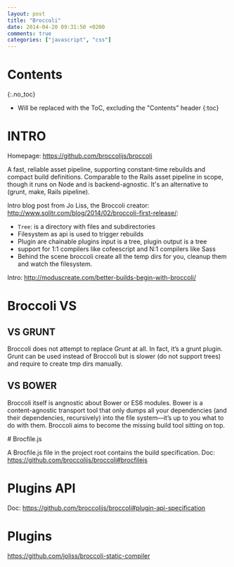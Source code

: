 ```yaml
---
layout: post
title: "Broccoli"
date: 2014-04-20 09:31:50 +0200
comments: true
categories: ["javascript", "css"]
---
```


# Contents
{:.no_toc}

* Will be replaced with the ToC, excluding the "Contents" header
{:toc}

# INTRO

Homepage: https://github.com/broccolijs/broccoli

A fast, reliable asset pipeline, supporting constant-time rebuilds and compact build definitions. Comparable to the Rails asset pipeline in scope, though it runs on Node and is backend-agnostic.
It's an alternative to (grunt, make, Rails pipeline).

Intro blog post from Jo Liss, the Broccoli creator: http://www.solitr.com/blog/2014/02/broccoli-first-release/:

* `Tree`: is a directory with files and subdirectories
* Filesystem as api is used to trigger rebuilds
* Plugin are chainable plugins input is a tree, plugin output is a tree
* support for 1:1 compilers like cofeescript and N:1 compilers like Sass
* Behind the scene broccoli create all the temp dirs for you, cleanup them and watch the filesystem.

Intro: http://moduscreate.com/better-builds-begin-with-broccoli/

# Broccoli VS

## VS GRUNT
Broccoli does not attempt to replace Grunt at all. In fact, it’s a grunt plugin.
Grunt can be used instead of Broccoli but is slower (do not support trees) and require to create tmp dirs manually.

## VS BOWER
Broccoli itself is angnostic about Bower or ES6 modules.
Bower is a content-agnostic transport tool that only dumps all your dependencies (and their dependencies, recursively) into the file system—it’s up to you what to do with them. Broccoli aims to become the missing build tool sitting on top.

# Brocfile.js

A Brocfile.js file in the project root contains the build specification.
Doc: https://github.com/broccolijs/broccoli#brocfilejs

# Plugins API 

Doc: https://github.com/broccolijs/broccoli#plugin-api-specification

# Plugins

https://github.com/joliss/broccoli-static-compiler
